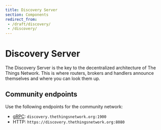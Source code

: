 ```yaml
---
title: Discovery Server
section: Components
redirect_from:
 - /draft/discovery/
 - /discovery/
---
```


# Discovery Server
The Discovery Server is the key to the decentralized architecture of The Things Network. This is where routers, brokers and handlers announce themselves and where you can look them up.

## Community endpoints
Use the following endpoints for the community network:

- [gRPC](http://www.grpc.io/): `discovery.thethingsnetwork.org:1900`
- HTTP: `https://discovery.thethingsnetwork.org:8080`